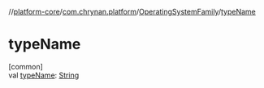//[platform-core](../../../index.md)/[com.chrynan.platform](../index.md)/[OperatingSystemFamily](index.md)/[typeName](type-name.md)

# typeName

[common]\
val [typeName](type-name.md): [String](https://kotlinlang.org/api/latest/jvm/stdlib/kotlin/-string/index.html)
